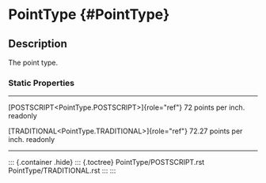 PointType {#PointType}
=========

Description
-----------

The point type.

### Static Properties

  ---------------------------------------------------- ----------------------
  [POSTSCRIPT\<PointType.POSTSCRIPT\>]{role="ref"}     72 points per inch.
  readonly                                             

  [TRADITIONAL\<PointType.TRADITIONAL\>]{role="ref"}   72.27 points per inch.
  readonly                                             
  ---------------------------------------------------- ----------------------

::: {.container .hide}
::: {.toctree}
PointType/POSTSCRIPT.rst PointType/TRADITIONAL.rst
:::
:::
